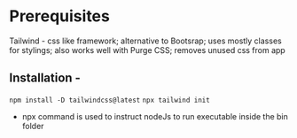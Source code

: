 # Prerequisites

Tailwind - css like framework; alternative to Bootsrap; uses mostly classes for stylings; also works well with Purge CSS; removes unused css from app

## Installation - 
`npm install -D tailwindcss@latest`
`npx tailwind init`

- npx command is used to instruct nodeJs to run executable inside the bin folder
